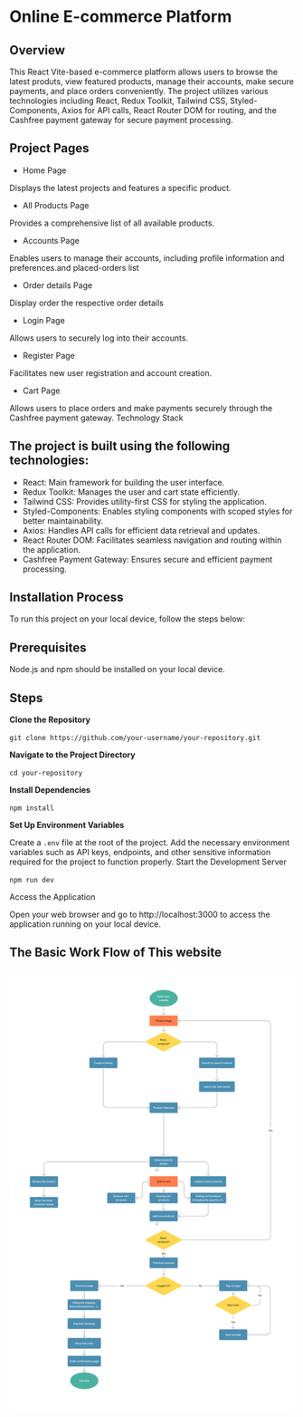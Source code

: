 # Online E-commerce Platform

## Overview

This React Vite-based e-commerce platform allows users to browse the latest produts, view featured products, manage their accounts, make secure payments, and place orders conveniently. The project utilizes various technologies including React, Redux Toolkit, Tailwind CSS, Styled-Components, Axios for API calls, React Router DOM for routing, and the Cashfree payment gateway for secure payment processing.

## Project Pages

- Home Page

Displays the latest projects and features a specific product.

- All Products Page

Provides a comprehensive list of all available products.

- Accounts Page

Enables users to manage their accounts, including profile information and preferences.and placed-orders list

- Order details Page

Display order the respective order details

- Login Page

Allows users to securely log into their accounts.

- Register Page

Facilitates new user registration and account creation.

- Cart Page

Allows users to place orders and make payments securely through the Cashfree payment gateway.
Technology Stack

## The project is built using the following technologies:

- React: Main framework for building the user interface.
- Redux Toolkit: Manages the user and cart state efficiently.
- Tailwind CSS: Provides utility-first CSS for styling the application.
- Styled-Components: Enables styling components with scoped styles for better maintainability.
- Axios: Handles API calls for efficient data retrieval and updates.
- React Router DOM: Facilitates seamless navigation and routing within the application.
- Cashfree Payment Gateway: Ensures secure and efficient payment processing.

## Installation Process

To run this project on your local device, follow the steps below:

## Prerequisites

Node.js and npm should be installed on your local device.

## Steps

**Clone the Repository**

`git clone https://github.com/your-username/your-repository.git`

**Navigate to the Project Directory**

`cd your-repository`

**Install Dependencies**

`npm install`

**Set Up Environment Variables**

Create a `.env` file at the root of the project.
Add the necessary environment variables such as API keys, endpoints, and other sensitive information required for the project to function properly.
Start the Development Server

`npm run dev`

Access the Application

Open your web browser and go to http://localhost:3000 to access the application running on your local device.

## The Basic Work Flow of This website

![Flow Chart](./src/assets/workFlow.jpg)

